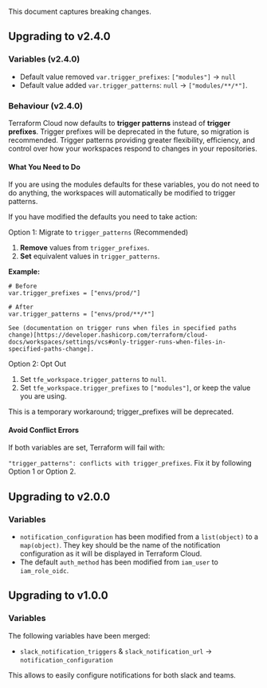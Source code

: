 This document captures breaking changes.
## Upgrading to v2.4.0

### Variables (v2.4.0)
- Default value removed `var.trigger_prefixes`: `["modules"]` -> `null`
- Default value added `var.trigger_patterns`: `null` -> `["modules/**/*"]`.

### Behaviour (v2.4.0)

Terraform Cloud now defaults to **trigger patterns** instead of **trigger prefixes**. Trigger prefixes will be deprecated in the future, so migration is recommended. Trigger patterns providing greater flexibility, efficiency, and control over how your workspaces respond to changes in your repositories.

#### What You Need to Do

If you are using the modules defaults for these variables, you do not need to do anything, the workspaces will automatically be modified to trigger patterns.

If you have modified the defaults you need to take action:

Option 1: Migrate to `trigger_patterns` (Recommended)

1. **Remove** values from `trigger_prefixes`.
2. **Set** equivalent values in `trigger_patterns`.

**Example:**
```hcl
# Before
var.trigger_prefixes = ["envs/prod/"]

# After
var.trigger_patterns = ["envs/prod/**/*"]

See (documentation on trigger runs when files in specified paths change)[https://developer.hashicorp.com/terraform/cloud-docs/workspaces/settings/vcs#only-trigger-runs-when-files-in-specified-paths-change].
```

Option 2: Opt Out

1. Set `tfe_workspace.trigger_patterns` to `null`.
2. Set `tfe_workspace.trigger_prefixes` to `["modules"]`, or keep the value you are using.

This is a temporary workaround; trigger_prefixes will be deprecated.


#### Avoid Conflict Errors

If both variables are set, Terraform will fail with:

`"trigger_patterns": conflicts with trigger_prefixes`.
Fix it by following Option 1 or Option 2.

## Upgrading to v2.0.0

### Variables

- `notification_configuration` has been modified from a `list(object)` to a `map(object)`. They key should be the name of the notification configuration as it will be displayed in Terraform Cloud.
- The default `auth_method` has been modified from `iam_user` to `iam_role_oidc`.

## Upgrading to v1.0.0

### Variables

The following variables have been merged:

- `slack_notification_triggers` & `slack_notification_url` -> `notification_configuration`

This allows to easily configure notifications for both slack and teams.
